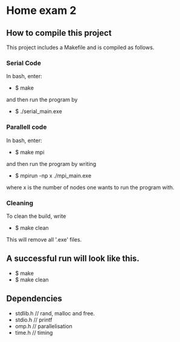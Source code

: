 # Home exam 2  

## How to compile this project
This project includes a Makefile and is compiled as follows.   

### Serial Code  
In bash, enter:  

  - $ make  

and then run the program by  
  - $ ./serial_main.exe

### Parallell code  
In bash, enter:  
- $ make mpi    

and then run the program by writing  
- $ mpirun -np x ./mpi_main.exe  

where x is the number of nodes one wants to run the program with.  

### Cleaning 
To clean the build, write

 - $ make clean

This will remove all '.exe' files.

## A successful run will look like this.
- $ make
- $ make clean



## Dependencies  
 - stdlib.h // rand, malloc and free.
 - stdio.h  // printf  
 - omp.h    // parallelisation  
 - time.h   // timing  
